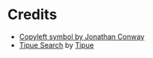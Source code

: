 # Credits

* [Copyleft symbol by Jonathan Conway](https://thenounproject.com/search/?q=copyleft&i=87090)
* [Tipue Search](http://www.tipue.com/search/) by [Tipue](http://www.tipue.com/about/)
